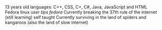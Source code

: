 13 years old
languages: C++, CSS, C+, C#, Java, JavaScript and HTML
Fedora linux user *tips fedora*
Currently breaking the 37th rule of the internet
(still learning) self taught
Currently surviving in the land of spiders and kangaroos (also the land of slow internet)

